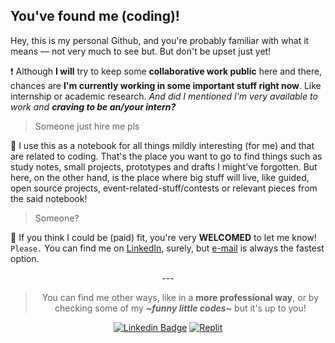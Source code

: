 ## You've found me (coding)!

Hey, this is my personal Github, and you're probably familiar with what it means — not very much to see but. But don't be upset just yet!

❗ Although **I will** try to keep some **collaborative work public** here and there, chances are **I'm currently working in some important stuff right now**. Like internship or academic research. *And did I mentioned I'm very available to work and **craving to be an/your intern?***

> Someone just hire me pls

📒 I use this as a notebook for all things mildly interesting (for me) and that are related to coding. That's the place you want to go to find things such as study notes, small projects, prototypes and drafts I might've forgotten. But here, on the other hand, is the place where big stuff will live, like guided, open source projects, event-related-stuff/contests or relevant pieces from the said notebook!

> Someone?

💸 If you think I could be (paid) fit, you're very **WELCOMED** to let me know! `Please.` You can find me on [LinkedIn](https://www.linkedin.com/in/lucasrgcruz/), surely, but [e-mail](lucasrgcruz@gmail.com) is always the fastest option.

<div align="center">

  \---
  > You can find me other ways, like in a **more professional way**, or by checking some of my ***\~funny little codes\~*** but it's up to you!

  <a href="https://www.linkedin.com/in/lucasrgcruz/" >![Linkedin Badge](https://img.shields.io/badge/-professional%20way%20👔-blue?style=flat&logo=Linkedin&logoColor=white)</a>
  <a href="https://replit.com/@sbohfm">![Replit](https://img.shields.io/badge/-little%20codes%20here%20👍-black?style=flat&logo=Replit&logoColor=white)</a>
  
</div>
